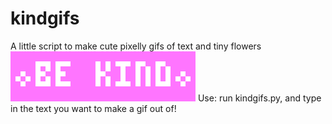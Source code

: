 # kindgifs
A little script to make cute pixelly gifs of text and tiny flowers
![be kind](https://raw.githubusercontent.com/ianfare/kindgifs/master/be_kind.gif)
Use: run kindgifs.py, and type in the text you want to make a gif out of! 
